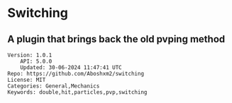 # Switching
## A plugin that brings back the old pvping method
```properties
Version: 1.0.1
    API: 5.0.0
    Updated: 30-06-2024 11:47:41 UTC
Repo: https://github.com/Aboshxm2/switching
License: MIT
Categories: General,Mechanics
Keywords: double,hit,particles,pvp,switching
```